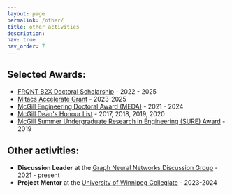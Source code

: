 ```yaml
---
layout: page
permalink: /other/
title: other activities
description:
nav: true
nav_order: 7
---
```


## Selected Awards:
* [FRQNT B2X Doctoral Scholarship](https://frq.gouv.qc.ca/en/program/scholarships-2nd-and-3rd-cycle-2022-2023/) - 2022 - 2025
* [Mitacs Accelerate Grant](https://www.mitacs.ca/our-programs/accelerate-core-business/) - 2023-2025
* [McGill Engineering Doctoral Award (MEDA)](https://www.mcgill.ca/engineering/students/graduate-students/funding/doctoral-faculty-awards) - 2021 - 2024
* [McGill Dean's Honour List](https://www.mcgill.ca/isa/student/current/scholarships/deans-honour-list) - 2017, 2018, 2019, 2020
* [McGill Summer Undergraduate Research in Engineering (SURE) Award](https://www.mcgill.ca/engineering/research-innovation/sure) - 2019


## Other activities:
* **Discussion Leader** at the [Graph Neural Networks Discussion Group](https://boqi-chen.notion.site/GNN-Discussion-Group-9c763d37f6dd4a73b0befb0f67d10493?pvs=74) - 2021 - present
* **Project Mentor** at the [University of Winnipeg Collegiate](https://collegiate.uwinnipeg.ca/) - 2023-2024